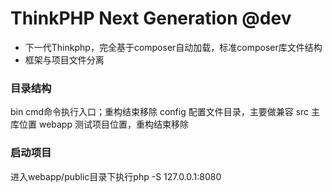 ThinkPHP Next Generation @dev
===============

- 下一代Thinkphp，完全基于composer自动加载，标准composer库文件结构
- 框架与项目文件分离

### 目录结构

bin cmd命令执行入口；重构结束移除
config 配置文件目录，主要做兼容
src 主库位置
webapp 测试项目位置，重构结束移除

### 启动项目
进入webapp/public目录下执行php -S 127.0.0.1:8080
